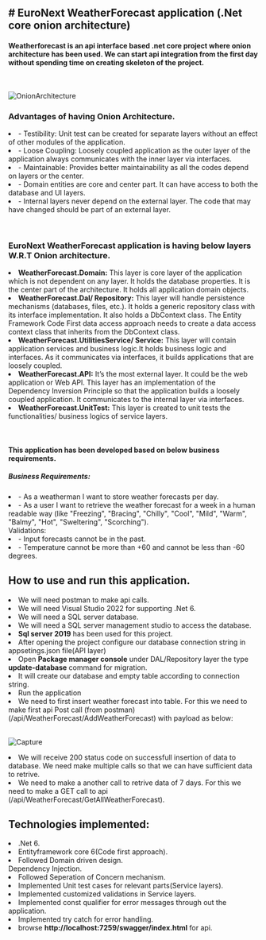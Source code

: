  <h2># EuroNext WeatherForecast application (.Net core onion architecture)</h2>
<h4>Weatherforecast is an api interface based .net core project where onion architecture has been used. We can start api integration from the first day without spending time on creating skeleton of the project.</h4> <br/>

 ![OnionArchitecture](https://github.com/VictorKBarua/Webcast-Euronext_Assignment/assets/57985914/d25f4cc3-feb0-43c4-a147-f8e4599f16b3)
<br/> <h3>Advantages of having Onion Architecture. </h3> 
<li>- Testibility: Unit test can be created for separate layers without an effect of other modules of the application. </li>
<li>- Loose Coupling: Loosely coupled application as the outer layer of the application always communicates with the inner layer via interfaces. </li>
<li>- Maintainable: Provides better maintainability as all the codes depend on layers or the center. </li>
<li>- Domain entities are core and center part. It can have access to both the database and UI layers. </li>
<li>- Internal layers never depend on the external layer. The code that may have changed should be part of an external layer.</li>

<br/><h3>EuroNext WeatherForecast application is having below layers W.R.T Onion architecture.</h3>

<li><b>WeatherForecast.Domain:</b> This layer is core layer of the application which is not dependent on any layer. It holds the database properties. It is the center part of the architecture. It holds all application domain objects. </li>

<li><b>WeatherForecast.Dal/ Repository:</b> This layer will handle persistence mechanisms (databases, files, etc.). It holds a generic repository class with its interface implementation. It also holds a DbContext class. The Entity Framework Code First data access approach needs to create a data access context class that inherits from the DbContext class.</li>

<li> <b>WeatherForecast.UtilitiesService/ Service:</b> This layer will contain application services and business logic.It holds business logic and interfaces. As it communicates via interfaces, it builds applications that are loosely coupled.</li>

<li> <b>WeatherForecast.API:</b> It’s the most external layer. It could be the web application or Web API. This layer has an implementation of the Dependency Inversion Principle so that the application builds a loosely coupled application. It communicates to the internal layer via interfaces.</li>
<li> <b>WeatherForecast.UnitTest:</b> This layer is created to unit tests the functionalities/ business logics of service layers.</li>

 
 <br/><h4>This application has been developed based on below business requirements.</h4>
<h5>Business Requirements:</h5>
<li>- As a weatherman I want to store weather forecasts per day. </li>
<li>- As a user I want to retrieve the weather forecast for a week in a human readable way (like 
      "Freezing", "Bracing", "Chilly", "Cool", "Mild", "Warm", "Balmy", "Hot", "Sweltering", "Scorching"). </li>
Validations:
<li>- Input forecasts cannot be in the past. </li>
<li>- Temperature cannot be more than +60 and cannot be less than -60 degrees.</li>

<h2>How to use and run this application.</h2>
<li>We will need postman to make api calls.</li>
<li>We will need Visual Studio 2022 for supporting .Net 6.</li>
<li>We will need a SQL server database.</li>
<li>We will need a SQL server management studio to access the database.</li>
<li><b>Sql server 2019</b> has been used for this project.</li>
<li>After opening the project configure our database connection string in appsetings.json file(API layer)</li>
<li>Open <b>Package manager console</b> under DAL/Repository layer the type <b>update-database</b> command for migration.</li>
<li>It will create our database and empty table according to connection string.</li>
<li>Run the application</li>
<li>We need to first insert weather forecast into table. For this we need to make first api Post call (from postman)(/api/WeatherForecast/AddWeatherForecast) with payload as below: </li>
<br/>

![Capture](https://github.com/VictorKBarua/Webcast-Euronext_Assignment/assets/57985914/01d0dbab-555f-44e3-8b3c-5d0439311a85)


<li>We will receive 200 status code on successfull insertion of data to database. We need make multiple calls so that we can have sufficient data to retrive.</li>
<li>We need to make a another call to retrive data of 7 days. For this we need to make a GET call to api (/api/WeatherForecast/GetAllWeatherForecast). </li>

<h2>Technologies implemented:</h2>
<li>.Net 6.</li>
<li>Entityframework core 6(Code first approach).</li>
<li>Followed Domain driven design.</li 
<li>Dependency Injection.</li>
<li>Followed Seperation of Concern mechanism.</li>
<li>Implemented Unit test cases for relevant parts(Service layers). </li>
<li>Implemented customized validations in Service layers.</li>
<li>Implemented const qualifier for error messages through out the application. </li>
<li>Implemented try catch for error handling.</li>
<li>browse <b>http://localhost:7259/swagger/index.html</b> for api.</li>
